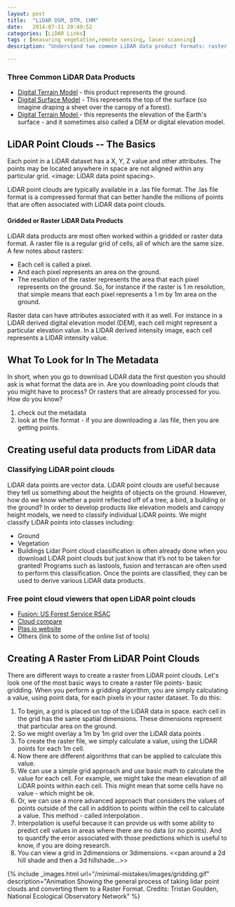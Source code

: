```yaml
---
layout: post
title:  "LiDAR DSM, DTM, CHM"
date:   2014-07-11 20:49:52
categories: [LiDAR Links]
tags : [measuring vegetation,remote sensing, laser scanning]
description: "Understand two common LiDAR data product formats: raster and vector and learn the basics of how a LiDAR data are processed."

---
```



### Three Common LiDAR Data Products ###
- [Digital Terrain Model](http://neoninc.org/NEONedu/ESA2014/DTM.html) - this product represents the ground.
- [Digital Surface Model](http://neoninc.org/NEONedu/ESA2014/DTM.html) - This represents the top of the surface (so imagine draping a sheet over the canopy of a forest).
- [Digital Terrain Model ](http://neoninc.org/NEONedu/ESA2014/DTM.html) - this represents the elevation of the Earth's surface - and it sometimes also called a DEM or digital elevation model.


## LiDAR Point Clouds -- The Basics  ##
Each point in a LiDAR dataset has a X, Y, Z value and other attributes. The points may be located anywhere in space are not aligned within any particular grid. <image: LiDAR data point spacing>.

LiDAR point clouds are typically available in a .las file format. The .las file format is a compressed format that can better handle the millions of points that are often associated with LiDAR data point clouds.


#### Gridded or Raster LiDAR Data Products ###
LiDAR data products are most often worked within a gridded or raster data format. A raster file is a regular grid of cells, all of which are the same size. A few notes about rasters:  

-  Each cell is called a pixel. 
-  And each pixel represents an area on the ground. 
-  The resolution of the raster represents the area that each pixel represents on the ground. So, for instance if the raster is 1 m resolution, that simple means that each pixel represents a 1 m by 1m area on the ground.

Raster data can have attributes associated with it as well. For instance in a LiDAR derived digital elevation model (DEM), each cell might represent a particular elevation value.  In a LIDAR derived intensity image, each cell represents a LIDAR intensity value.

## What To Look for In The Metadata  
In short, when you go to download LiDAR data the first question you should ask is what format the data are in. Are you downloading point clouds that you might have to process? Or rasters that are already processed for you. How do you know?
1. check out the metadata
2. look at the file format - if you are downloading a .las file, then you are getting points. 

## Creating useful data products from LiDAR data

### Classifying LiDAR point clouds
LiDAR data points are vector data. LiDAR point clouds are useful because they tell us something about the heights of objects on the ground. However, how do we know whether a point reflected off of a tree, a bird, a building or the ground? In order to develop products like elevation models and canopy height models, we need to classify individual LiDAR points. We might classify LiDAR points into classes including:
- Ground
- Vegetation
- Buildings
Lidar Point cloud classification is often already done when you download LiDAR point clouds but just know that it’s not to be taken for granted! Programs such as lastools, fusion and terrascan are often used to perform this classification. Once the points are classified, they can be used to derive various LiDAR data products. 



### Free point cloud viewers that open LiDAR point clouds ###
- [Fusion: US Forest Service RSAC](http://www.fs.fed.us/eng/rsac/fusion/)
- [Cloud compare](http://www.danielgm.net/cc/)
- [Plas.io website](http://plas.io) 
- Others (link to some of the online list of tools)

## Creating A Raster From LiDAR Point Clouds
There are different ways to create a raster from LiDAR point clouds. Let's look one of the most basic ways to create a raster file points- basic gridding. When you perform a gridding algorithm, you are simply calculating a value, using point data, for each pixels in your raster dataset. To do this:

1. To begin, a grid is placed on top of the LiDAR data in space. each cell in the grid has the same spatial dimensions. These dimensions represent that particular area on the ground. 
2. So we might overlay a 1m by 1m grid over the LiDAR data points . 
3. To create the raster file, we simply calculate a value, using the LiDAR points for each 1m cell.
4. Now there are different algorithms that can be applied to calculate this value. 
5. We can use a simple grid approach and use basic math to calculate the value for each cell. For example, we might take the mean elevation of all LiDAR points within each cell. This might mean that some cells have no value - which might be ok. 
6. Or, we can use a more advanced approach that considers the values of points outside of the call in addition to points within the cell to calculate a value. This method - called interpolation .
7. Interpolation is useful because it can provide us with some ability to predict cell values in areas where there are no data (or no points). And to quantify the error associated with those predictions which is useful to know, if you are doing research. 
8. You can view a grid in 2dimensions or 3dimensions. <<pan around a 2d hill shade and then a 3d hillshade...>>

{% include _images.html url="/minimal-mistakes/images/gridding.gif" description="Animation Showing the general process of taking lidar point clouds and converting them to a Raster Format. Credits: Tristan Goulden, National Ecological Observatory Network" %}
